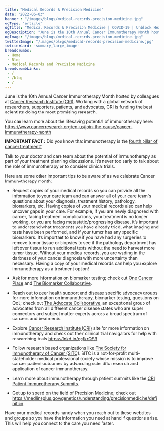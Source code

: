 ```yaml
--- 
title: "Medical Records & Precision Medicine"
date: "2022-06-02"
banner : "/images/blogs/medical-records-precision-medicine.jpg"
ogType: "article"
ogTitle: "Medical Records & Precision Medicine | COVID-19 | Unblock Health"
ogDescription: "June is the 10th Annual Cancer Immunotherapy Month hosted by colleagues at Cancer Research Institute (CRI). Working with a global network of researchers, supporters, patients, and advocates, CRI is funding the best scientists doing the most promising research"
ogImage: "/images/blogs/medical-records-precision-medicine.jpg"
twitterImage: "/images/blogs/medical-records-precision-medicine.jpg"
twitterCard: "summary_large_image"
breadcrumbs:
 - Home
 - Blog
 - Medical Records and Precision Medicine
breadcrumbLinks:
 - / 
 - /blog
 - / 
---
```


June is the 10th Annual Cancer Immunotherapy Month hosted by colleagues at <a href="https://www.linkedin.com/company/the-cancer-research-institute">Cancer Research Institute (CRI)</a>. Working with a global network of researchers, supporters, patients, and advocates, CRI is funding the best scientists doing the most promising research.

You can learn more about the lifesaving potential of immunotherapy here: <a href="https://www.cancerresearch.org/en-us/join-the-cause/cancer-immunotherapy-month">https://www.cancerresearch.org/en-us/join-the-cause/cancer-immunotherapy-month</a>

**IMPORTANT FACT :**  Did you know that immunotherapy is the <a href="https://www.cancerresearch.org/join-the-cause/cancer-immunotherapy-month/immunotherapy-present/fourth-pillar">fourth pillar of cancer treatment?</a>

Talk to your doctor and care team about the potential of immunotherapy as part of your treatment planning discussions. It’s never too early to talk about the role of immunotherapy or to consider clinical trials.

Here are some other important tips to be aware of as we celebrate Cancer Immunotherapy month:

- Request copies of your medical records so you can provide all the information to your care team and can answer all of your care team's questions about your diagnosis, treatment history, pathology, biomarkers, etc. Having copies of your medical records also can help uncover gaps in your care. For example, if you are newly diagnosed with cancer, facing treatment complications, your treatment is no longer working, or you are facing metastatic/progressing disease, it’s important to understand what treatments you have already tried, what imaging and tests have been performed, and if your tumor has any specific biomarkers. It’s important to know if you have had any surgeries to remove tumor tissue or biopsies to see if the pathology department has left over tissue to run additional tests without the need to harvest more tumor tissue. Without your medical records, you are wading in the darkness of your cancer diagnosis with more uncertainty than necessary. Having a copy of your medical records can help you explore immunotherapy as a treatment option!

- Ask for more information on biomarker testing; check out <a href="https://onecancerplace.org" >One Cancer Place</a> and <a href="https://biomarkercollaborative.org" >The Biomarker Collaborative</a>.

- Reach out to peer health support and disease specific advocacy groups for more information on immunotherapy, biomarker testing, questions on QoL; check out <a href="https://advocatecollaborative.org">The Advocate Collaborative</a>, an exceptional group of advocates from all different cancer disease states who are super connectors and subject matter experts across a broad spectrum of cancers and treatments.

- Explore <a href="https://www.linkedin.com/company/the-cancer-research-institute">Cancer Research Institute (CRI)</a> site for more information on immunotherapy and check out their clinical trial navigators for help with researching trials <a href="https://lnkd.in/ggfkrQS9">https://lnkd.in/ggfkrQS9</a>

- Follow research based organizations like <a href="https://www.sitcancer.org/home">The Society for Immunotherapy of Cancer (SITC)</a>. SITC is a not-for-profit multi-stakeholder medical professional society whose mission is to improve cancer patient outcomes by advancing scientific research and application of cancer immunotherapy.

- Learn more about immunotherapy through patient summits like the <a href="https://www.cancerresearch.org/en-us/patients/immunotherapy-patient-summit-series">CRI Patient Immunotherapy Summits</a>.

- Get up to speed on the field of Precision Medicine; check out <a href="https://medlineplus.gov/genetics/understanding/precisionmedicine/definition">https://medlineplus.gov/genetics/understanding/precisionmedicine/definition</a>

Have your medical records handy when you reach out to these websites and groups so you have the information you need at hand if questions arise. This will help you connect to the care you need faster.
